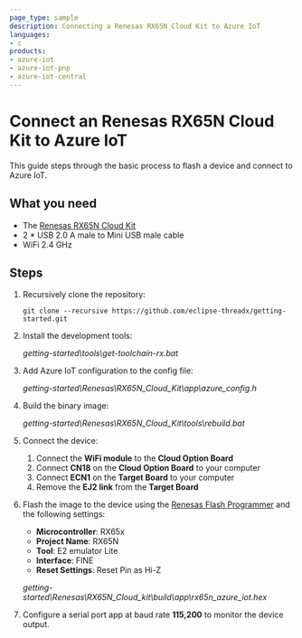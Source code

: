 ```yaml
---
page_type: sample
description: Connecting a Renesas RX65N Cloud Kit to Azure IoT
languages:
- c
products:
- azure-iot
- azure-iot-pnp
- azure-iot-central
---
```


# Connect an Renesas RX65N Cloud Kit to Azure IoT

This guide steps through the basic process to flash a device and connect to Azure IoT. 

## What you need

* The [Renesas RX65N Cloud Kit](https://www.renesas.com/products/microcontrollers-microprocessors/rx-32-bit-performance-efficiency-mcus/rx65n-cloud-kit-renesas-rx65n-cloud-kit)
* 2 * USB 2.0 A male to Mini USB male cable
* WiFi 2.4 GHz

## Steps

1. Recursively clone the repository:
    ```shell
    git clone --recursive https://github.com/eclipse-threadx/getting-started.git
    ```

1. Install the development tools:

    *getting-started\tools\get-toolchain-rx.bat*

1. Add Azure IoT configuration to the config file:
    
    *getting-started\Renesas\RX65N_Cloud_Kit\app\azure_config.h*
    
1. Build the binary image:

    *getting-started\Renesas\RX65N_Cloud_Kit\tools\rebuild.bat*

1. Connect the device:
    1. Connect the **WiFi module** to the **Cloud Option Board**
    1. Connect **CN18** on the **Cloud Option Board** to your computer
    1. Connect **ECN1** on the **Target Board** to your computer
    1. Remove the **EJ2 link** from the **Target Board**

1. Flash the image to the device using the [Renesas Flash Programmer](https://www.renesas.com/software-tool/renesas-flash-programmer-programming-gui) and the following settings:
    * **Microcontroller**: RX65x
    * **Project Name**: RX65N
    * **Tool**: E2 emulator Lite
    * **Interface**: FINE
    * **Reset Settings**: Reset Pin as Hi-Z

    *getting-started\Renesas\RX65N_Cloud_kit\build\app\rx65n_azure_iot.hex*

1. Configure a serial port app at baud rate **115,200** to monitor the device output.
